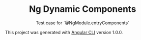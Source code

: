 
<h1 align="center">Ng Dynamic Components</h1>
<p align="center">Test case for `@NgModule.entryComponents`</p>

This project was generated with [Angular CLI](https://github.com/angular/angular-cli) version 1.0.0.
